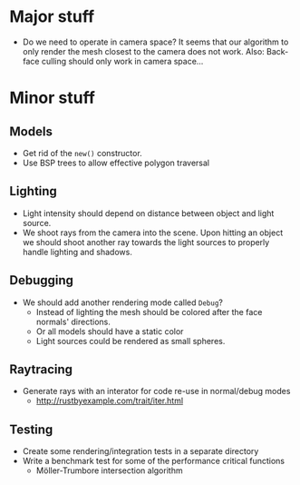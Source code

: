 # Major stuff

* Do we need to operate in camera space?
  It seems that our algorithm to only render the mesh closest to the camera does not work.
  Also: Back-face culling should only work in camera space...

# Minor stuff

## Models

* Get rid of the `new()` constructor.
* Use BSP trees to allow effective polygon traversal

## Lighting

* Light intensity should depend on distance between object and light source.
* We shoot rays from the camera into the scene.
  Upon hitting an object we should shoot another ray towards the light sources to properly handle lighting and shadows.

## Debugging

* We should add another rendering mode called `Debug`?
  * Instead of lighting the mesh should be colored after the face normals' directions.
  * Or all models should have a static color
  * Light sources could be rendered as small spheres.

## Raytracing

* Generate rays with an interator for code re-use in normal/debug modes
  * http://rustbyexample.com/trait/iter.html

## Testing

* Create some rendering/integration tests in a separate directory
* Write a benchmark test for some of the performance critical functions
  * Möller-Trumbore intersection algorithm
